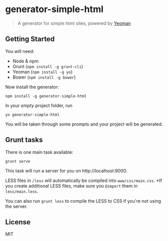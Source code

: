 # generator-simple-html 

> A generator for simple html sites, powered by [Yeoman](http://yeoman.io)

## Getting Started

You will need: 
* Node & npm
* Grunt (`npm install -g grunt-cli`)
* Yeoman (`npm install -g yo`)
* Bower (`npm install -g bower`)

Now install the generator:

```
npm install -g generator-simple-html
```

In your *empty* project folder, run

```
yo generator-simple-html
```

You will be taken through some prompts and your project will be generated.

## Grunt tasks

There is one main task available:

```
grunt serve
```

This task will run a server for you on http://localhost:9000.

LESS files in `/less` will automatically be compiled into `www/css/main.css`. *If you create additional LESS files, make sure you `@import` them in `less/main.less`.

You can also run `grunt less` to compile the LESS to CSS if you're not using the server.

## License

MIT
